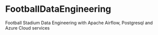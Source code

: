 # FootballDataEngineering
Football Stadium Data Engineering with Apache Airflow, Postgresql and Azure Cloud services 
